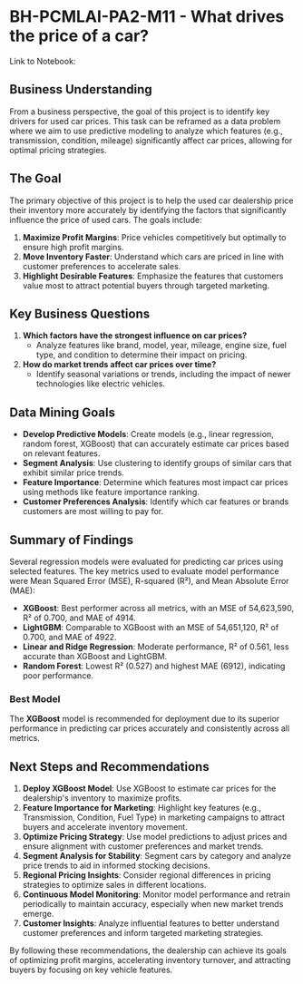 # BH-PCMLAI-PA2-M11 - What drives the price of a car?

Link to Notebook: 

## Business Understanding

From a business perspective, the goal of this project is to identify key drivers for used car prices. This task can be reframed as a data problem where we aim to use predictive modeling to analyze which features (e.g., transmission, condition, mileage) significantly affect car prices, allowing for optimal pricing strategies.

## The Goal

The primary objective of this project is to help the used car dealership price their inventory more accurately by identifying the factors that significantly influence the price of used cars. The goals include:

1. **Maximize Profit Margins**: Price vehicles competitively but optimally to ensure high profit margins.
2. **Move Inventory Faster**: Understand which cars are priced in line with customer preferences to accelerate sales.
3. **Highlight Desirable Features**: Emphasize the features that customers value most to attract potential buyers through targeted marketing.

## Key Business Questions

1. **Which factors have the strongest influence on car prices?**
    *   Analyze features like brand, model, year, mileage, engine size, fuel type, and condition to determine their impact on pricing.
2. **How do market trends affect car prices over time?**
    *   Identify seasonal variations or trends, including the impact of newer technologies like electric vehicles.

## Data Mining Goals

*   **Develop Predictive Models**: Create models (e.g., linear regression, random forest, XGBoost) that can accurately estimate car prices based on relevant features.
*   **Segment Analysis**: Use clustering to identify groups of similar cars that exhibit similar price trends.
*   **Feature Importance**: Determine which features most impact car prices using methods like feature importance ranking.
*   **Customer Preferences Analysis**: Identify which car features or brands customers are most willing to pay for.

## Summary of Findings

Several regression models were evaluated for predicting car prices using selected features. The key metrics used to evaluate model performance were Mean Squared Error (MSE), R-squared (R²), and Mean Absolute Error (MAE):

*   **XGBoost**: Best performer across all metrics, with an MSE of 54,623,590, R² of 0.700, and MAE of 4914.
*   **LightGBM**: Comparable to XGBoost with an MSE of 54,651,120, R² of 0.700, and MAE of 4922.
*   **Linear and Ridge Regression**: Moderate performance, R² of 0.561, less accurate than XGBoost and LightGBM.
*   **Random Forest**: Lowest R² (0.527) and highest MAE (6912), indicating poor performance.

### Best Model

The **XGBoost** model is recommended for deployment due to its superior performance in predicting car prices accurately and consistently across all metrics.

## Next Steps and Recommendations

1. **Deploy XGBoost Model**: Use XGBoost to estimate car prices for the dealership's inventory to maximize profits.
2. **Feature Importance for Marketing**: Highlight key features (e.g., Transmission, Condition, Fuel Type) in marketing campaigns to attract buyers and accelerate inventory movement.
3. **Optimize Pricing Strategy**: Use model predictions to adjust prices and ensure alignment with customer preferences and market trends.
4. **Segment Analysis for Stability**: Segment cars by category and analyze price trends to aid in informed stocking decisions.
5. **Regional Pricing Insights**: Consider regional differences in pricing strategies to optimize sales in different locations.
6. **Continuous Model Monitoring**: Monitor model performance and retrain periodically to maintain accuracy, especially when new market trends emerge.
7. **Customer Insights**: Analyze influential features to better understand customer preferences and inform targeted marketing strategies.

By following these recommendations, the dealership can achieve its goals of optimizing profit margins, accelerating inventory turnover, and attracting buyers by focusing on key vehicle features.